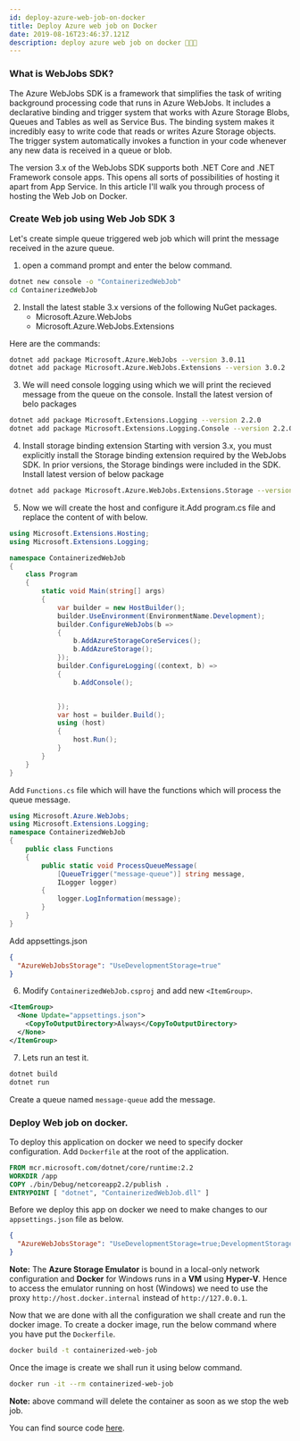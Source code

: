 ```yaml
---
id: deploy-azure-web-job-on-docker
title: Deploy Azure web job on Docker
date: 2019-08-16T23:46:37.121Z
description: deploy azure web job on docker 🐳🐳🐳
---
```

### What is WebJobs SDK?

The Azure WebJobs SDK is a framework that simplifies the task of writing background processing code that runs in Azure WebJobs. It includes a declarative binding and trigger system that works with Azure Storage Blobs, Queues and Tables as well as Service Bus. The binding system makes it incredibly easy to write code that reads or writes Azure Storage objects. The trigger system automatically invokes a function in your code whenever any new data is received in a queue or blob.

The version 3.x of the WebJobs SDK supports both .NET Core and .NET Framework console apps. This opens all sorts of possibilities of hosting it apart from App Service. In this article I'll walk you through process of hosting the Web Job on Docker.

### Create Web job using Web Job SDK 3

Let's create simple queue triggered web job which will print the message received in the azure queue.

1. open a command prompt and enter the below command.

```bash
dotnet new console -o "ContainerizedWebJob"
cd ContainerizedWebJob
```

2. Install the latest stable 3.x versions of the following NuGet packages.
    - Microsoft.Azure.WebJobs
    - Microsoft.Azure.WebJobs.Extensions

Here are the commands:

```bash
dotnet add package Microsoft.Azure.WebJobs --version 3.0.11
dotnet add package Microsoft.Azure.WebJobs.Extensions --version 3.0.2
```

3. We will need console logging using which we will print the recieved message from the queue on the console. Install the latest version of belo packages

```bash
dotnet add package Microsoft.Extensions.Logging --version 2.2.0
dotnet add package Microsoft.Extensions.Logging.Console --version 2.2.0
```

4. Install storage binding extension Starting with version 3.x, you must explicitly install the Storage binding extension required by the WebJobs SDK. In prior versions, the Storage bindings were included in the SDK. Install latest version of below package

```bash
dotnet add package Microsoft.Azure.WebJobs.Extensions.Storage --version 3.0.7
```

5. Now we will create the host and configure it.Add program.cs file and replace the content of with below.

```csharp
using Microsoft.Extensions.Hosting;
using Microsoft.Extensions.Logging;

namespace ContainerizedWebJob
{
    class Program
    {
        static void Main(string[] args)
        {
            var builder = new HostBuilder();
            builder.UseEnvironment(EnvironmentName.Development);
            builder.ConfigureWebJobs(b =>
            {
                b.AddAzureStorageCoreServices();
                b.AddAzureStorage();
            });
            builder.ConfigureLogging((context, b) =>
            {
                b.AddConsole();


            });
            var host = builder.Build();
            using (host)
            {
                host.Run();
            }
        }
    }
}
```

Add `Functions.cs` file which will have the functions which will process the queue message.

```csharp
using Microsoft.Azure.WebJobs;
using Microsoft.Extensions.Logging;
namespace ContainerizedWebJob
{
    public class Functions
    {
        public static void ProcessQueueMessage(
            [QueueTrigger("message-queue")] string message,
            ILogger logger)
        {
            logger.LogInformation(message);
        }
    }
}
```
Add appsettings.json

```json
{
  "AzureWebJobsStorage": "UseDevelopmentStorage=true"
}
```

6. Modify `ContainerizedWebJob.csproj` and add new `<ItemGroup>`.

```xml
<ItemGroup>
  <None Update="appsettings.json">
    <CopyToOutputDirectory>Always</CopyToOutputDirectory>
  </None>
</ItemGroup>
```

7. Lets run an test it.

```bash
dotnet build
dotnet run
```

Create a queue named `message-queue` add the message.


### Deploy Web job on docker.

To deploy this application on docker we need to specify docker configuration. Add `Dockerfile` at the root of the application.

```Dockerfile
FROM mcr.microsoft.com/dotnet/core/runtime:2.2
WORKDIR /app
COPY ./bin/Debug/netcoreapp2.2/publish .
ENTRYPOINT [ "dotnet", "ContainerizedWebJob.dll" ]
```

Before we deploy this app on docker we need to make changes to our `appsettings.json` file as below.

```json
{
  "AzureWebJobsStorage": "UseDevelopmentStorage=true;DevelopmentStorageProxyUri=http://host.docker.internal"
}
```

**Note:** The **Azure Storage Emulator** is bound in a local-only network configuration and **Docker** for Windows runs in a **VM** using **Hyper-V**. Hence to access the emulator running on host (Windows) we need to use the proxy `http://host.docker.internal` instead of `http://127.0.0.1`.

Now that we are done with all the configuration we shall create and run the docker image. To create a docker image, run the below command where you have put the `Dockerfile`.

```bash
docker build -t containerized-web-job
```

Once the image is create we shall run it using below command.

```bash
docker run -it --rm containerized-web-job
```

**Note:** above command will delete the container as soon as we stop the web job.

You can find source code <a href="https://github.com/KoditkarVedant/containerized-web-job" target="_blank">here</a>.